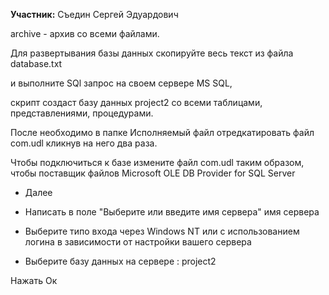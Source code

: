 **Учаcтник:** Съедин Сергей Эдуардович

archive - архив со всеми файлами.

Для развертывания базы данных скопируйте весь текст из файла database.txt 

и выполните SQl запрос на своем сервере MS SQL, 

скрипт создаст базу данных project2 со всеми таблицами, представлениями, процедурами.

После необходимо в папке Исполняемый файл отредкатировать файл com.udl кликнув на него два раза.

Чтобы подключиться к базе измените файл com.udl таким образом, чтобы поставщик файлов Microsoft OLE DB Provider for SQL Server 

- Далее 

- Написать в поле "Выберите или введите имя сервера" имя сервера 

- Выберите типо входа через Windows NT или c использованием логина в зависимости от настройки вашего сервера

- Выберите базу данных на сервере : project2

Нажать Ок

